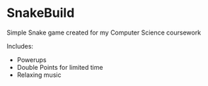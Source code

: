 # SnakeBuild
Simple Snake game created for my Computer Science coursework


Includes:

- Powerups
- Double Points for limited time
- Relaxing music
